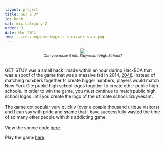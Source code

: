 ```yaml
---
layout: project
title: GET STUY
id: hobb
cat: mix category-2
order: 9
date: Mar 2014
img: ../res/img/portimg/GET_STUY/GET_STUY.png
---
```


<center><a href="http://devchuk.github.io/GET_STUY/"><img src="../../../res/img/portimg/GET_STUY/stuy.png"></a>
<div><small><i>Can you make it into Stuyvesant High School?</i></small></div></center><br>

GET_STUY was a small hack I made within an hour during [HackBCA](http://hackbca.com/) that was a spoof of the game that was a massive fad in 2014, [2048](http://gabrielecirulli.github.io/2048/).
Instead of matching numbers together to create bigger numbers, players would match New York City public high school logos together to create other public high schools. In order to win the game, you must continue to match public high school logos until you create the logo of the ultimate school: Stuyvesant.
<br><br>
The game got popular very quickly (over a couple thousand unique visitors) and I can say with pride and shame that I have successfully wasted the time of so many other people with this addicting game.
<br><br>
View the source code [here](https://github.com/devChuk/GET_STUY).

Play the game [here](http://devchuk.github.io/GET_STUY/). 